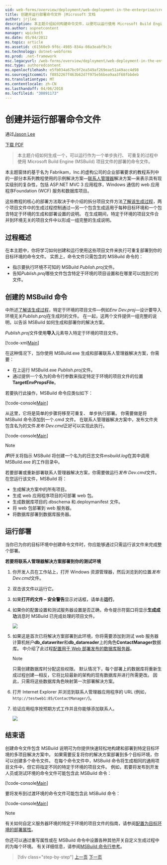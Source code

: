 ```yaml
---
uid: web-forms/overview/deployment/web-deployment-in-the-enterprise/creating-and-running-a-deployment-command-file
title: 创建并运行部署命令文件 |Microsoft 文档
author: jrjlee
description: 本主题介绍如何构建命令文件，以便可以运行使用 Microsoft Build Engine (MSBuild) 项目文件作为单步重新部署...
ms.author: aspnetcontent
manager: wpickett
ms.date: 05/04/2012
ms.topic: article
ms.assetid: c61560e9-9f6c-4985-834a-08a3eabf9c3c
ms.technology: dotnet-webforms
ms.prod: .net-framework
msc.legacyurl: /web-forms/overview/deployment/web-deployment-in-the-enterprise/creating-and-running-a-deployment-command-file
msc.type: authoredcontent
ms.openlocfilehash: e5fb034a67bc9f2ea549af269eae51a49acc4d98
ms.sourcegitcommit: f8852267f463b62d7f975e56bea9aa3f68fbbdeb
ms.translationtype: MT
ms.contentlocale: zh-CN
ms.lasthandoff: 04/06/2018
ms.locfileid: "30891173"
---
```

<a name="creating-and-running-a-deployment-command-file"></a>创建并运行部署命令文件
====================
通过[Jason Lee](https://github.com/jrjlee)

[下载 PDF](https://msdnshared.blob.core.windows.net/media/MSDNBlogsFS/prod.evol.blogs.msdn.com/CommunityServer.Blogs.Components.WeblogFiles/00/00/00/63/56/8130.DeployingWebAppsInEnterpriseScenarios.pdf)

> 本主题介绍如何生成一个，可以运行作为一个单步执行、 可重复的过程中使用 Microsoft Build Engine (MSBuild) 项目文件的部署的命令文件。


本主题窗体的基于名为 Fabrikam，Inc.的虚构公司的企业部署要求的教程系列中的一部分本系列教程使用的示例解决方案&#x2014;[联系人管理器](the-contact-manager-solution.md)解决方案&#x2014;来表示具有现实级别的复杂性，包括 ASP.NET MVC 3 应用程序，Windows 通信的 web 应用程序Foundation (WCF) 服务和数据库项目。

这些教程的核心的部署方法取决于中介绍的拆分项目文件方法[了解该生成过程](understanding-the-build-process.md)，两个项目文件中的生成过程控制通过&#x2014;另一个包含生成适用于每种目标环境和一个包含特定于环境的生成和部署设置的说明。 在生成期间，特定于环境的项目文件合并到环境无关的项目文件中以形成一组完整的生成说明。

## <a name="process-overview"></a>过程概述

在本主题中，你将学习如何创建和运行使用这些项目文件来执行可重复部署到你的目标环境的命令文件。 实质上，命令文件只需包含的 MSBuild 命令的：

- 指示要执行环境不可知的 MSBuild *Publish.proj*文件。
- 告知*Publish.proj*哪些文件包含特定于环境的项目设置和在哪里可以找到它的文件。

## <a name="create-an-msbuild-command"></a>创建的 MSBuild 命令

中所述[了解该生成过程](understanding-the-build-process.md)，特定于环境的项目文件&#x2014;例如*Env Dev.proj*&#x2014;设计要导入环境无关*Publish.proj*在生成时的文件。 在一起，这两个文件提供一组完整的说明，以告诉 MSBuild 如何生成和部署你的解决方案。

*Publish.proj*文件使用**导入**元素导入特定于环境的项目文件。


[!code-xml[Main](creating-and-running-a-deployment-command-file/samples/sample1.xml)]


在这种情况下，当你使用 MSBuild.exe 生成和部署联系人管理器解决方案，你需要：

- 在上运行 MSBuild.exe *Publish.proj*文件。
- 通过提供一个名为的命令行参数来指定特定于环境的项目文件的位置**TargetEnvPropsFile**。

若要执行此操作，MSBuild 命令应类似如下：


[!code-console[Main](creating-and-running-a-deployment-command-file/samples/sample2.cmd)]


从这里，它将是简单的步骤将移至可重复、 单步执行部署。 你需要做是将 MSBuild 命令添加到一个.cmd 文件。 在联系人管理器解决方案中，发布文件夹包含名为的文件*发布 Dev.cmd*正好可以实现此执行。


[!code-console[Main](creating-and-running-a-deployment-command-file/samples/sample3.cmd)]


> [!NOTE]
> **/Fl**开关将指示 MSBuild 将创建一个名为的日志文件*msbuild.log*在其中调用 MSBuild.exe 的工作目录中。


若要部署或重新部署联系人管理器解决方案，你需要做运行*发布 Dev.cmd*文件。 在您运行该文件，MSBuild 将：

- 生成解决方案中的所有项目。
- 生成 web 应用程序项目的可部署 web 包。
- 生成数据库项目的.dbschema 和.deploymanifest 文件。
- 将 web 包部署到 web 服务器。
- 将数据库部署到数据库服务器。

## <a name="run-the-deployment"></a>运行部署

当你已为你的目标环境中创建命令文件时，你应能够通过只需运行该文件来完成整个部署。

**若要将联系人管理器解决方案部署到你的测试环境**

1. 你开发人员在工作站上，打开 Windows 资源管理器，然后浏览到的位置*发布 Dev.cmd*文件。
2. 双击该文件以运行它。
3. 如果**打开的文件 – 安全警告**显示对话框，请单击**运行**。
4. 如果你的配置设置和测试服务器设置是否正确，命令提示符窗口将显示**生成成功**消息时 MSBuild 已完成处理的项目文件。

    ![](creating-and-running-a-deployment-command-file/_static/image1.png)
5. 如果这是首次已将解决方案部署到此环境，你将需要添加到测试 web 服务器计算机帐户**db\_datawriter**和**db\_datareader**上的角色**ContactManager**数据库。 中介绍了此过程[配置用于 Web 部署发布的数据库服务器](../configuring-server-environments-for-web-deployment/configuring-a-database-server-for-web-deploy-publishing.md)。

    > [!NOTE]
    > 只需创建数据库时分配这些权限。 默认情况下，每个部署上的数据库将重新生成过程创建&#x2014;相反，它将比较最新的架构的现有数据库并进行所需更改。 因此，只需将这些数据库角色映射第一次部署解决方案。
6. 打开 Internet Explorer 并浏览到联系人管理器应用程序的 URL (例如， `http://testweb1:85/ContactManager/`)。
7. 验证应用程序按预期方式工作并且你能够添加联系人。

    ![](creating-and-running-a-deployment-command-file/_static/image2.png)

## <a name="conclusion"></a>结束语

创建命令文件包含 MSBuild 说明可为你提供快速轻松地构建和部署到特定目标环境的多项目解决方案中。 如果需要反复将你的解决方案部署到多个目标环境，你可以创建多个命令文件。 在每个命令文件中，MSBuild 命令将生成相同的通用项目文件中，但它将指定不同的特定于环境的项目文件。 例如，若要将发布到开发人员或测试环境的命令文件可能包含此 MSBuild 命令：


[!code-console[Main](creating-and-running-a-deployment-command-file/samples/sample4.cmd)]


要将发布到过渡环境的命令文件可能包含此 MSBuild 命令：


[!code-console[Main](creating-and-running-a-deployment-command-file/samples/sample5.cmd)]


> [!NOTE]
> 有关如何自定义服务器环境的特定于环境的项目文件的指南，请参阅[配置为目标环境的部署属性](../configuring-server-environments-for-web-deployment/configuring-deployment-properties-for-a-target-environment.md)。


你还可以通过重写属性或在 MSBuild 命令中设置各种其他开关自定义生成过程中的为每个环境。 有关详细信息，请参阅[MSBuild 命令行参考](https://msdn.microsoft.com/library/ms164311.aspx)。

> [!div class="step-by-step"]
> [上一页](deploying-database-projects.md)
> [下一页](manually-installing-web-packages.md)
